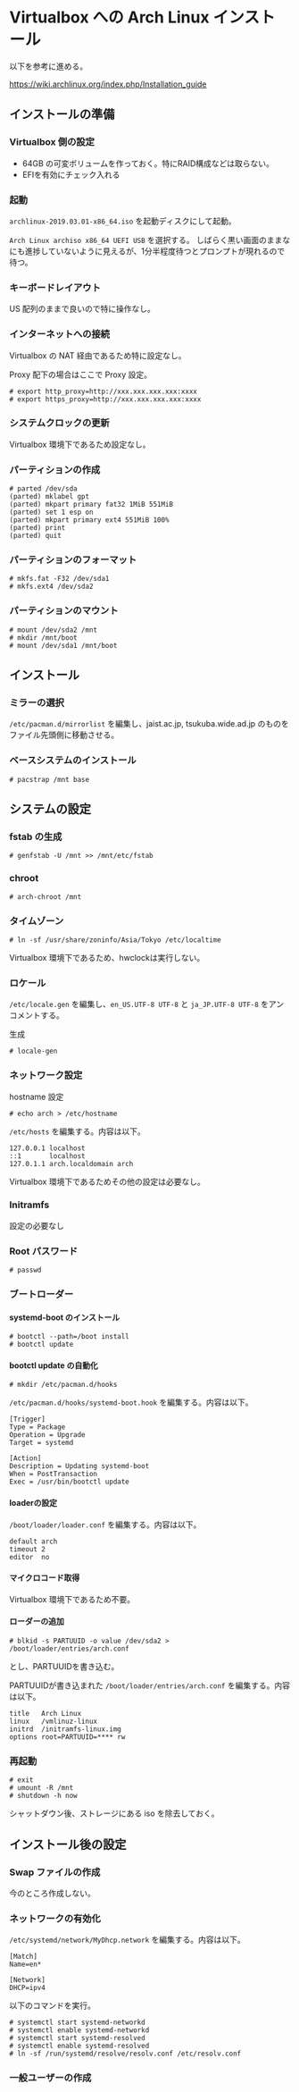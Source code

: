 # Virtualbox への Arch Linux インストール

以下を参考に進める。

https://wiki.archlinux.org/index.php/Installation_guide

## インストールの準備

### Virtualbox 側の設定

* 64GB の可変ボリュームを作っておく。特にRAID構成などは取らない。
* EFIを有効にチェック入れる

### 起動

`archlinux-2019.03.01-x86_64.iso` を起動ディスクにして起動。

`Arch Linux archiso x86_64 UEFI USB` を選択する。
しばらく黒い画面のままなにも進捗していないように見えるが、1分半程度待つとプロンプトが現れるので待つ。

### キーボードレイアウト

US 配列のままで良いので特に操作なし。

### インターネットへの接続

Virtualbox の NAT 経由であるため特に設定なし。

Proxy 配下の場合はここで Proxy 設定。

```
# export http_proxy=http://xxx.xxx.xxx.xxx:xxxx
# export https_proxy=http://xxx.xxx.xxx.xxx:xxxx
```

### システムクロックの更新

Virtualbox 環境下であるため設定なし。

### パーティションの作成

```
# parted /dev/sda
(parted) mklabel gpt
(parted) mkpart primary fat32 1MiB 551MiB
(parted) set 1 esp on
(parted) mkpart primary ext4 551MiB 100%
(parted) print
(parted) quit
```

### パーティションのフォーマット

```
# mkfs.fat -F32 /dev/sda1
# mkfs.ext4 /dev/sda2
```

### パーティションのマウント

```
# mount /dev/sda2 /mnt
# mkdir /mnt/boot
# mount /dev/sda1 /mnt/boot
```

## インストール

### ミラーの選択

`/etc/pacman.d/mirrorlist` を編集し、jaist.ac.jp, tsukuba.wide.ad.jp のものをファイル先頭側に移動させる。

### ベースシステムのインストール

```
# pacstrap /mnt base
```

## システムの設定

### fstab の生成

```
# genfstab -U /mnt >> /mnt/etc/fstab
```

### chroot

```
# arch-chroot /mnt
```

### タイムゾーン

```
# ln -sf /usr/share/zoninfo/Asia/Tokyo /etc/localtime
```

Virtualbox 環境下であるため、hwclockは実行しない。


### ロケール

`/etc/locale.gen` を編集し、`en_US.UTF-8 UTF-8` と `ja_JP.UTF-8 UTF-8` をアンコメントする。

生成
```
# locale-gen
```

### ネットワーク設定

hostname 設定

```
# echo arch > /etc/hostname
```

`/etc/hosts` を編集する。内容は以下。
```
127.0.0.1 localhost
::1       localhost
127.0.1.1 arch.localdomain arch
```

Virtualbox 環境下であるためその他の設定は必要なし。

### Initramfs

設定の必要なし

### Root パスワード

```
# passwd
```

### ブートローダー

#### systemd-boot のインストール

```
# bootctl --path=/boot install
# bootctl update
```

#### bootctl update の自動化

```
# mkdir /etc/pacman.d/hooks
```

`/etc/pacman.d/hooks/systemd-boot.hook` を編集する。内容は以下。
```
[Trigger]
Type = Package
Operation = Upgrade
Target = systemd

[Action]
Description = Updating systemd-boot
When = PostTransaction
Exec = /usr/bin/bootctl update
```

#### loaderの設定
`/boot/loader/loader.conf` を編集する。内容は以下。
```
default arch
timeout 2
editor  no
```

#### マイクロコード取得

Virtualbox 環境下であるため不要。

#### ローダーの追加

```
# blkid -s PARTUUID -o value /dev/sda2 > /boot/loader/entries/arch.conf
```
とし、PARTUUIDを書き込む。

PARTUUIDが書き込まれた `/boot/loader/entries/arch.conf` を編集する。内容は以下。

```
title   Arch Linux
linux   /vmlinuz-linux
initrd  /initramfs-linux.img
options root=PARTUUID=**** rw
```

### 再起動

```
# exit
# umount -R /mnt
# shutdown -h now
```

シャットダウン後、ストレージにある iso を除去しておく。

## インストール後の設定

### Swap ファイルの作成

今のところ作成しない。

### ネットワークの有効化

`/etc/systemd/network/MyDhcp.network` を編集する。内容は以下。

```
[Match]
Name=en*

[Network]
DHCP=ipv4
```

以下のコマンドを実行。

```
# systemctl start systemd-networkd
# systemctl enable systemd-networkd
# systemctl start systemd-resolved
# systemctl enable systemd-resolved
# ln -sf /run/systemd/resolve/resolv.conf /etc/resolv.conf
```

### 一般ユーザーの作成


